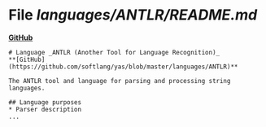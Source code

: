 # File _languages/ANTLR/README.md_
**[GitHub](https://github.com/softlang/yas/blob/master/languages/ANTLR/README.md)**
```
# Language _ANTLR (Another Tool for Language Recognition)_
**[GitHub](https://github.com/softlang/yas/blob/master/languages/ANTLR)**

The ANTLR tool and language for parsing and processing string languages.

## Language purposes
* Parser description
...
```
